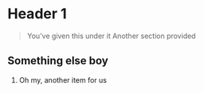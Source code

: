 # Header 1

> You've given this under it
> Another section provided
## Something else boy
1. Oh my, another item for us

